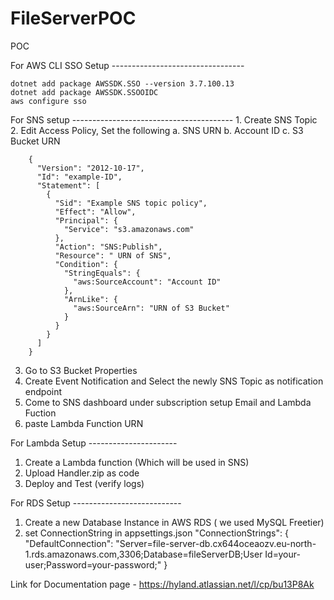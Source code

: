 # FileServerPOC
POC







For AWS CLI SSO Setup ---------------------------------

    dotnet add package AWSSDK.SSO --version 3.7.100.13
    dotnet add package AWSSDK.SSOOIDC
    aws configure sso


For SNS setup ----------------------------------------
    1. Create SNS Topic
    2. Edit Access Policy, Set the following
        a. SNS URN
        b. Account ID
        c. S3 Bucket URN

        {
          "Version": "2012-10-17",
          "Id": "example-ID",
          "Statement": [
            {
              "Sid": "Example SNS topic policy",
              "Effect": "Allow",
              "Principal": {
                "Service": "s3.amazonaws.com"
              },
              "Action": "SNS:Publish",
              "Resource": " URN of SNS",
              "Condition": {
                "StringEquals": {
                  "aws:SourceAccount": "Account ID"
                },
                "ArnLike": {
                  "aws:SourceArn": "URN of S3 Bucket"
                }
              }
            }
          ]
        }


3. Go to S3 Bucket Properties
4. Create Event Notification and Select the newly SNS Topic as notification endpoint            
5. Come to SNS dashboard under subscription setup Email and Lambda Fuction
6. paste Lambda Function URN


For Lambda Setup ----------------------

1. Create a Lambda function (Which will be used in SNS)
2. Upload Handler.zip as code
3. Deploy and Test (verify logs)

For RDS Setup ---------------------------

1. Create a new Database Instance in AWS RDS ( we used MySQL Freetier)                            
2. set ConnectionString in appsettings.json 
    "ConnectionStrings": {
        "DefaultConnection": "Server=file-server-db.cx644oceaozv.eu-north-1.rds.amazonaws.com,3306;Database=fileServerDB;User Id=your-user;Password=your-password;"
     }


Link for Documentation page - https://hyland.atlassian.net/l/cp/bu13P8Ak
